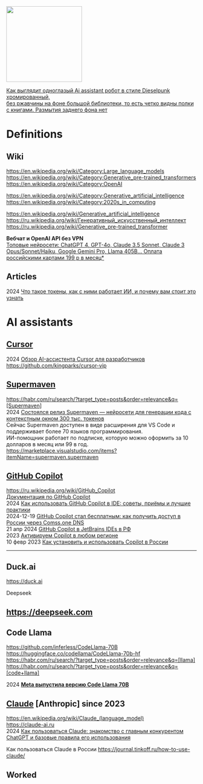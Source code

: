 <img src="https://github.com/ivgnk/DS-ML-DL-AI/blob/master/AI%20assistant/AI%20assistant%20%D1%80%D0%BE%D0%B1%D0%BE%D1%82%20(shedevrum_ai).jpg" width=200>                 

[Как выглядит одноглазый Ai assistant робот в стиле Dieselpunk хромированный,                                       
без ржавчины на фоне большой библиотеки, то есть четко видны полки с книгами. Размытия заднего фона нет](https://shedevrum.ai/text-to-image)             

# Definitions
## Wiki                 
https://en.wikipedia.org/wiki/Category:Large_language_models            
https://en.wikipedia.org/wiki/Category:Generative_pre-trained_transformers                       
https://en.wikipedia.org/wiki/Category:OpenAI

https://en.wikipedia.org/wiki/Category:Generative_artificial_intelligence                        
https://en.wikipedia.org/wiki/Category:2020s_in_computing                      

https://en.wikipedia.org/wiki/Generative_artificial_intelligence                     
https://ru.wikipedia.org/wiki/Генеративный_искусственный_интеллект                    
https://ru.wikipedia.org/wiki/Generative_pre-trained_transformer                         

**Вебчат и OpenAI API без VPN**                 
[Топовые нейросети: ChatGPT 4, GPT-4o, Claude 3.5 Sonnet, Claude 3 Opus/Sonnet/Haiku, Google Gemini Pro, Llama 405B...
Оплата российскими картами
199 р в месяц*](https://vsegpt.ru/)          

## Articles                         
2024 [Что такое токены, как с ними работает ИИ, и почему вам стоит это узнать](https://www.techinsider.ru/news/news-1635093-chto-takoe-tokeny-kak-s-nimi-rabotaet-ii-i-pochemu-vam-stoit-eto-uznat/)               
# AI assistants              
## [Cursor](https://www.cursor.com)                       
2024 [Обзор AI-ассистента Cursor для разработчиков](https://habr.com/ru/companies/otus/articles/844866/)             
https://github.com/kingparks/cursor-vip                

## [Supermaven](https://supermaven.com)                  
https://habr.com/ru/search/?target_type=posts&order=relevance&q=[Supermaven]                      
2024 [Состоялся релиз Supermaven — нейросети для генерации кода с контекстным окном 300 тыс. токенов](https://habr.com/ru/news/798297/)         
Сейчас Supermaven доступен в виде расширения для VS Code и поддерживает более 70 языков программирования.                   
ИИ-помощник работает по подписке, которую можно оформить за 10 долларов в месяц или 99 в год.               
https://marketplace.visualstudio.com/items?itemName=supermaven.supermaven

## [GitHub Copilot](https://github.com/features/copilot)                      
https://ru.wikipedia.org/wiki/GitHub_Copilot                          
[Документация по GitHub Copilot](https://docs.github.com/ru/copilot)                     
2024 [Как использовать GitHub Copilot в IDE: советы, приёмы и лучшие практики](https://habr.com/ru/companies/otus/articles/815083/)             
2024-12-19 [GitHub Copilot стал бесплатным: как получить доступ в России через Comss.one DNS](https://www.comss.ru/page.php?id=15341)       
21 апр 2024 [GitHub Copilot в JetBrains IDEs в РФ](https://habr.com/ru/articles/809277/)           
2023 [Активируем Copilot в любом регионе](https://teletype.in/@marble_money/aktiviruem-copilot)            
10 февр 2023 [Как установить и использовать Copilot в России](https://tproger.ru/articles/kak-ustanovit-i-ispolzovat-copilot-v-rossii)                 
- - - 

## Duck.ai                       
https://duck.ai                                  

Deepseek              
## https://deepseek.com                           

## Code Llama
https://github.com/inferless/CodeLlama-70B                  
https://huggingface.co/codellama/CodeLlama-70b-hf               
https://habr.com/ru/search/?target_type=posts&order=relevance&q=[llama]                         
https://habr.com/ru/search/?target_type=posts&order=relevance&q=[code+llama]                

2024 **[Meta выпустила версию Code Llama 70B](https://habr.com/ru/news/790590/)**                            

## [Claude](https://ru.wikipedia.org/wiki/Claude) [Anthropic] since 2023                    
https://en.wikipedia.org/wiki/Claude_(language_model)                  
https://claude-ai.ru                                           
2024 [Как пользоваться Claude: знакомство с главным конкурентом ChatGPT и базовые правила его использования](https://habr.com/ru/companies/bothub/articles/812659/)            

Как пользоваться Claude в России 
https://journal.tinkoff.ru/how-to-use-claude/

## Worked           
